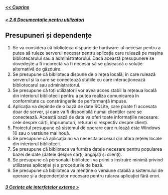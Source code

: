 ##### [<< Cuprins](../Cuprins.md)
##### [< 2.6 Documentație pentru utilizatori](2.6%20Documentație%20pentru%20utilizatori.md)
## Presupuneri și dependențe
1.	Se va considera că biblioteca dispune de hardware-ul necesar pentru a putea să ruleze serverul necesar pentru aplicația care rulează pe mașina bibliotecarului sau a administratorului. Dacă această presupunere se dovedește a fi incorectă va fi necesar să se găsească o soluție alternativă de găzduire.
2.	Se presupune că biblioteca dispune de o rețea locală, în care rulează serverul și la care se conectează stațiile cu care interacționează bibliotecarul sau administratorul.
3.	Se presupune că toți utilizatorii vor avea acces stabil la rețeaua locală din interiorul bibliotecii pentru a putea realiza comunicarea în conformitate cu constrângerile de performanță impuse.
4.	Aplicația va depinde de o bază de date SQLite, care poate fi accesata doar de server, și care va fi disponibilă numai clienților care se conectează. Această bază de date va oferi toate informațiile necesare:  cele despre cărți, împrumuturi, retururi și respectiv despre clienți.
5.	Proiectul presupune că sistemul de operare care rulează este Windows 10 sau o versiune mai nouă.
6.	Se presupune că aplicația nu va necesita accesul din afara rețelei locale din interiorul bibliotecii.
7.	Se presupune că biblioteca va furniza datele necesare pentru popularea bazei de date (datele despre cărți, angajați și clienți).
8.	Se presupune că personalul bibliotecii va primi o instruire minimă privind utilizarea aplicației și a procedurile de bază.
9.	Se presupune că biblioteca va menține o versiune stabilă a sistemului de operare și a dependențelor necesare pentru rularea aplicației fără erori.

##### [3 Cerințe ale interfețelor externe >](../3%20Cerințe%20ale%20interfețelor%20externe/3.0%20Overview.md)
